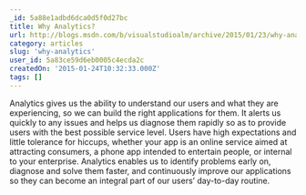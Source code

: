 ```yaml
---
_id: 5a88e1adbd6dca0d5f0d27bc
title: Why Analytics?
url: http://blogs.msdn.com/b/visualstudioalm/archive/2015/01/23/why-analytics.aspx
category: articles
slug: 'why-analytics'
user_id: 5a83ce59d6eb0005c4ecda2c
createdOn: '2015-01-24T10:32:33.000Z'
tags: []
---
```


Analytics gives us the ability to understand our users and what they are experiencing, so we can build the right applications for them. It alerts us quickly to any issues and helps us diagnose them rapidly so as to provide users with the best possible service level. Users have high expectations and little tolerance for hiccups, whether your app is an online service aimed at attracting consumers, a phone app intended to entertain people, or internal to your enterprise. Analytics enables us to identify problems early on, diagnose and solve them faster, and continuously improve our applications so they can become an integral part of our users’ day-to-day routine.
